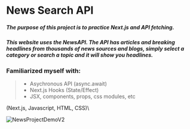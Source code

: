 # News Search API

##### The purpose of this project is to practice Next.js and API fetching.

##### This website uses the NewsAPI. The API has articles and breaking headlines from thousands of news sources and blogs, simply select a category or search a topic and it will show you headlines.

### Familiarized myself with:
> - Asychronous API (async.await)
> - Next.js Hooks (State/Effect)
> - JSX, components, props, css modules, etc

(Next.js, Javascript, HTML, CSS)\

![NewsProjectDemoV2](https://github.com/user-attachments/assets/8b4d34b7-7303-4dfe-b11e-a4cf8800b7cf)

